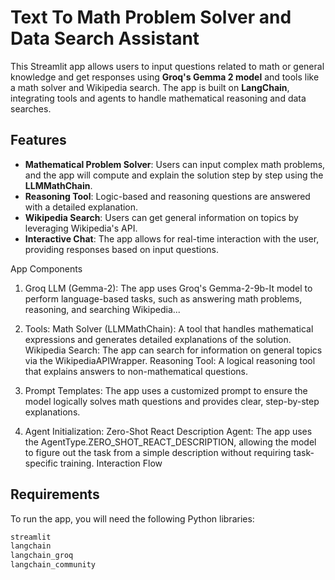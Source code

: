 # Text To Math Problem Solver and Data Search Assistant

This Streamlit app allows users to input questions related to math or general knowledge and get responses using **Groq's Gemma 2 model** and tools like a math solver and Wikipedia search. The app is built on **LangChain**, integrating tools and agents to handle mathematical reasoning and data searches.

## Features

- **Mathematical Problem Solver**: Users can input complex math problems, and the app will compute and explain the solution step by step using the **LLMMathChain**.
- **Reasoning Tool**: Logic-based and reasoning questions are answered with a detailed explanation.
- **Wikipedia Search**: Users can get general information on topics by leveraging Wikipedia's API.
- **Interactive Chat**: The app allows for real-time interaction with the user, providing responses based on input questions.

App Components

1. Groq LLM (Gemma-2):
The app uses Groq's Gemma-2-9b-It model to perform language-based tasks, such as answering math problems, reasoning, and searching Wikipedia...

2. Tools:
Math Solver (LLMMathChain): A tool that handles mathematical expressions and generates detailed explanations of the solution.
Wikipedia Search: The app can search for information on general topics via the WikipediaAPIWrapper.
Reasoning Tool: A logical reasoning tool that explains answers to non-mathematical questions.

3. Prompt Templates:
The app uses a customized prompt to ensure the model logically solves math questions and provides clear, step-by-step explanations.

5. Agent Initialization:
Zero-Shot React Description Agent: The app uses the AgentType.ZERO_SHOT_REACT_DESCRIPTION, allowing the model to figure out the task from a simple description without requiring task-specific training.
Interaction Flow

## Requirements

To run the app, you will need the following Python libraries:

```bash
streamlit
langchain
langchain_groq
langchain_community
